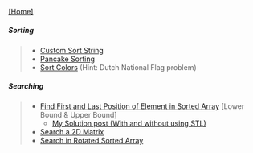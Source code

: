 
[[Home]](https://github.com/anicksaha/leetcode/blob/master/README.md)

##### Sorting
> - [Custom Sort String](https://leetcode.com/problems/custom-sort-string/description/)
> - [Pancake Sorting](https://leetcode.com/problems/pancake-sorting/description/)
> - [Sort Colors](https://leetcode.com/problems/sort-colors/description/) (Hint: Dutch National Flag problem)

##### Searching
> - [Find First and Last Position of Element in Sorted Array](https://leetcode.com/problems/find-first-and-last-position-of-element-in-sorted-array/description/) [Lower Bound & Upper Bound]
>   - [My Solution post (With and without using STL)](https://leetcode.com/problems/find-first-and-last-position-of-element-in-sorted-array/discuss/233361/C++-or-Lower-Bound-and-Upper-Bound-or-O(log(n))-or-Both-STL-and-no-STL-versions)
> - [Search a 2D Matrix](https://leetcode.com/problems/search-a-2d-matrix/description/)
> - [Search in Rotated Sorted Array](https://leetcode.com/problems/search-in-rotated-sorted-array/description/)

